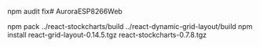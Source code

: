 npm audit fix# AuroraESP8266Web

npm pack ../react-stockcharts/build ../react-dynamic-grid-layout/build
npm install react-grid-layout-0.14.5.tgz  react-stockcharts-0.7.8.tgz

